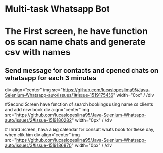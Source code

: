 # Multi-task Whatsapp Bot

# The First screen, he have function os scan name chats and generate csv with names
## Send message for contacts and opened chats on whatsapp for each 3 minutes
div align="center"
img src="https://github.com/lucaslopeslima95/Java-Selenium-Whatsapp-auto/issues/1#issue-1519175456" width="0px" /
/div

#Second Screen have function of search bookings using name os clients and add new book
div align="center"
img src="https://github.com/lucaslopeslima95/Java-Selenium-Whatsapp-auto/issues/2#issue-1519180282" width="0px" /
/div

#Thrird Screen, hava a big calendar for consult whats book for these day, when clik him
div align="center"
img src="https://github.com/lucaslopeslima95/Java-Selenium-Whatsapp-auto/issues/3#issue-1519186870" width="0px" /
/div
